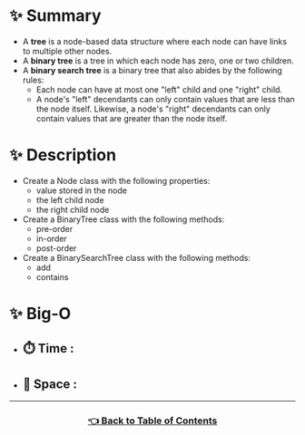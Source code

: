 # ✨ Summary
- A **tree** is a node-based data structure where each node can have links to multiple other nodes. 
- A **binary tree** is a tree in which each node has zero, one or two children. 
- A **binary search tree** is a binary tree that also abides by the following rules:  
  - Each node can have at most one "left" child and one "right" child. 
  - A node's "left" decendants can only contain values that are less than the node itself. Likewise, a node's "right" decendants can only contain values that are greater than the node itself. 

# ✨ Description
- Create a Node class with the following properties:
  - value stored in the node 
  - the left child node 
  - the right child node
- Create a BinaryTree class with the following methods:
  - pre-order
  - in-order
  - post-order
- Create a BinarySearchTree class with the following methods:
  - add
  - contains

# ✨ Big-O
  - ## ⏱️ Time : 
  - ## 💾 Space : 

-------------------------------------

<h3 align="center"><a href="../../../table_of_contents.md">👈 Back to Table of Contents</a></h3>